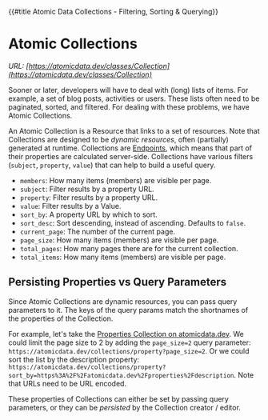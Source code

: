 {{#title Atomic Data Collections - Filtering, Sorting & Querying}}
# Atomic Collections

_URL: [https://atomicdata.dev/classes/Collection](https://atomicdata.dev/classes/Collection)_

Sooner or later, developers will have to deal with (long) lists of items.
For example, a set of blog posts, activities or users.
These lists often need to be paginated, sorted, and filtered.
For dealing with these problems, we have Atomic Collections.

An Atomic Collection is a Resource that links to a set of resources.
Note that Collections are designed to be _dynamic resources_, often (partially) generated at runtime.
Collections are [Endpoints](../endpoints.md), which means that part of their properties are calculated server-side.
Collections have various filters (`subject`, `property`, `value`) that can help to build a useful query.

- `members`: How many items (members) are visible per page.
- `subject`: Filter results by a property URL.
- `property`: Filter results by a property URL.
- `value`: Filter results by a Value.
- `sort_by`: A property URL by which to sort.
- `sort_desc`: Sort descending, instead of ascending. Defaults to `false`.
- `current_page`: The number of the current page.
- `page_size`: How many items (members) are visible per page.
- `total_pages`: How many pages there are for the current collection.
- `total_items`: How many items (members) are visible per page.
<!-- - `scope`: The parent resource in which to limit the query (see Atomic Hierarchy) -->

## Persisting Properties vs Query Parameters

Since Atomic Collections are dynamic resources, you can pass query parameters to it.
The keys of the query params match the shortnames of the properties of the Collection.

For example, let's take the [Properties Collection on atomicdata.dev](https://atomicdata.dev/collections/property).
We could limit the page size to 2 by adding the `page_size=2` query parameter: `https://atomicdata.dev/collections/property?page_size=2`.
Or we could sort the list by the description property: `https://atomicdata.dev/collections/property?sort_by=https%3A%2F%2Fatomicdata.dev%2Fproperties%2Fdescription`.
Note that URLs need to be URL encoded.

These properties of Collections can either be set by passing query parameters, or they can be _persisted_ by the Collection creator / editor.
